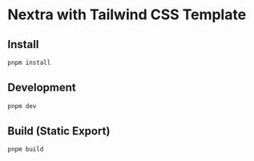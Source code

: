 # Nextra with Tailwind CSS Template

## Install

```bash
pnpm install
```

## Development

```bash
pnpm dev
```

## Build (Static Export)

```bash
pnpm build
```
